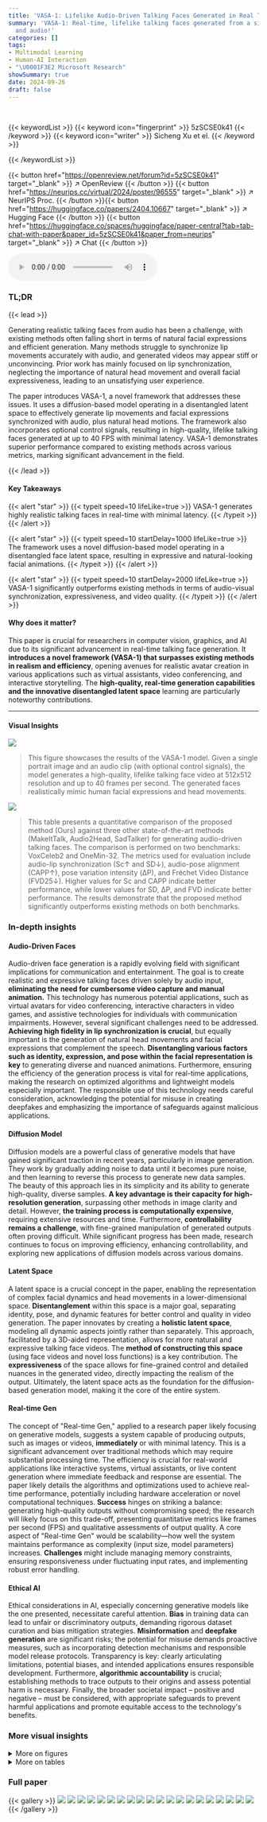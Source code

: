 ```yaml
---
title: 'VASA-1: Lifelike Audio-Driven Talking Faces Generated in Real Time'
summary: 'VASA-1: Real-time, lifelike talking faces generated from a single image
  and audio!'
categories: []
tags:
- Multimodal Learning
- Human-AI Interaction
- "\U0001F3E2 Microsoft Research"
showSummary: true
date: 2024-09-26
draft: false
---
```


<br>

{{< keywordList >}}
{{< keyword icon="fingerprint" >}} 5zSCSE0k41 {{< /keyword >}}
{{< keyword icon="writer" >}} Sicheng Xu et el. {{< /keyword >}}
 
{{< /keywordList >}}

{{< button href="https://openreview.net/forum?id=5zSCSE0k41" target="_blank" >}}
↗ OpenReview
{{< /button >}}
{{< button href="https://neurips.cc/virtual/2024/poster/96555" target="_blank" >}}
↗ NeurIPS Proc.
{{< /button >}}{{< button href="https://huggingface.co/papers/2404.10667" target="_blank" >}}
↗ Hugging Face
{{< /button >}}
{{< button href="https://huggingface.co/spaces/huggingface/paper-central?tab=tab-chat-with-paper&paper_id=5zSCSE0k41&paper_from=neurips" target="_blank" >}}
↗ Chat
{{< /button >}}



<audio controls>
    <source src="https://ai-paper-reviewer.com/5zSCSE0k41/podcast.wav" type="audio/wav">
    Your browser does not support the audio element.
</audio>


### TL;DR


{{< lead >}}

Generating realistic talking faces from audio has been a challenge, with existing methods often falling short in terms of natural facial expressions and efficient generation.  Many methods struggle to synchronize lip movements accurately with audio, and generated videos may appear stiff or unconvincing.  Prior work has mainly focused on lip synchronization, neglecting the importance of natural head movement and overall facial expressiveness, leading to an unsatisfying user experience.

The paper introduces VASA-1, a novel framework that addresses these issues.  It uses a diffusion-based model operating in a disentangled latent space to effectively generate lip movements and facial expressions synchronized with audio, plus natural head motions.  The framework also incorporates optional control signals, resulting in high-quality, lifelike talking faces generated at up to 40 FPS with minimal latency.  VASA-1 demonstrates superior performance compared to existing methods across various metrics, marking significant advancement in the field.

{{< /lead >}}


#### Key Takeaways

{{< alert "star" >}}
{{< typeit speed=10 lifeLike=true >}} VASA-1 generates highly realistic talking faces in real-time with minimal latency. {{< /typeit >}}
{{< /alert >}}

{{< alert "star" >}}
{{< typeit speed=10 startDelay=1000 lifeLike=true >}} The framework uses a novel diffusion-based model operating in a disentangled face latent space, resulting in expressive and natural-looking facial animations. {{< /typeit >}}
{{< /alert >}}

{{< alert "star" >}}
{{< typeit speed=10 startDelay=2000 lifeLike=true >}} VASA-1 significantly outperforms existing methods in terms of audio-visual synchronization, expressiveness, and video quality. {{< /typeit >}}
{{< /alert >}}

#### Why does it matter?
This paper is crucial for researchers in computer vision, graphics, and AI due to its significant advancement in real-time talking face generation.  It **introduces a novel framework (VASA-1) that surpasses existing methods in realism and efficiency**, opening avenues for realistic avatar creation in various applications such as virtual assistants, video conferencing, and interactive storytelling.  The **high-quality, real-time generation capabilities and the innovative disentangled latent space** learning are particularly noteworthy contributions.

------
#### Visual Insights



![](https://ai-paper-reviewer.com/5zSCSE0k41/figures_1_1.jpg)

> This figure showcases the results of the VASA-1 model.  Given a single portrait image and an audio clip (with optional control signals), the model generates a high-quality, lifelike talking face video at 512x512 resolution and up to 40 frames per second. The generated faces realistically mimic human facial expressions and head movements.





![](https://ai-paper-reviewer.com/5zSCSE0k41/tables_6_1.jpg)

> This table presents a quantitative comparison of the proposed method (Ours) against three other state-of-the-art methods (MakeItTalk, Audio2Head, SadTalker) for generating audio-driven talking faces.  The comparison is performed on two benchmarks: VoxCeleb2 and OneMin-32.  The metrics used for evaluation include audio-lip synchronization (Sc↑ and SD↓), audio-pose alignment (CAPP↑), pose variation intensity (ΔP), and Fréchet Video Distance (FVD25↓). Higher values for Sc and CAPP indicate better performance, while lower values for SD, ΔP, and FVD indicate better performance. The results demonstrate that the proposed method significantly outperforms existing methods on both benchmarks.





### In-depth insights


#### Audio-Driven Faces
Audio-driven face generation is a rapidly evolving field with significant implications for communication and entertainment.  The goal is to create realistic and expressive talking faces driven solely by audio input, **eliminating the need for cumbersome video capture and manual animation.** This technology has numerous potential applications, such as virtual avatars for video conferencing, interactive characters in video games, and assistive technologies for individuals with communication impairments. However, several significant challenges need to be addressed.  **Achieving high fidelity in lip synchronization is crucial**, but equally important is the generation of natural head movements and facial expressions that complement the speech. **Disentangling various factors such as identity, expression, and pose within the facial representation is key** to generating diverse and nuanced animations.  Furthermore, ensuring the efficiency of the generation process is vital for real-time applications, making the research on optimized algorithms and lightweight models especially important.  The responsible use of this technology needs careful consideration, acknowledging the potential for misuse in creating deepfakes and emphasizing the importance of safeguards against malicious applications.

#### Diffusion Model
Diffusion models are a powerful class of generative models that have gained significant traction in recent years, particularly in image generation.  They work by gradually adding noise to data until it becomes pure noise, and then learning to reverse this process to generate new data samples.  The beauty of this approach lies in its simplicity and its ability to generate high-quality, diverse samples. **A key advantage is their capacity for high-resolution generation**, surpassing other methods in image clarity and detail. However, **the training process is computationally expensive**, requiring extensive resources and time.  Furthermore, **controllability remains a challenge**, with fine-grained manipulation of generated outputs often proving difficult.  While significant progress has been made, research continues to focus on improving efficiency, enhancing controllability, and exploring new applications of diffusion models across various domains.

#### Latent Space
A latent space is a crucial concept in the paper, enabling the representation of complex facial dynamics and head movements in a lower-dimensional space.  **Disentanglement** within this space is a major goal, separating identity, pose, and dynamic features for better control and quality in video generation.  The paper innovates by creating a **holistic latent space**, modeling all dynamic aspects jointly rather than separately.  This approach, facilitated by a 3D-aided representation, allows for more natural and expressive talking face videos. The **method of constructing this space** (using face videos and novel loss functions) is a key contribution. The **expressiveness** of the space allows for fine-grained control and detailed nuances in the generated video, directly impacting the realism of the output.  Ultimately, the latent space acts as the foundation for the diffusion-based generation model, making it the core of the entire system.

#### Real-time Gen
The concept of "Real-time Gen," applied to a research paper likely focusing on generative models, suggests a system capable of producing outputs, such as images or videos, **immediately** or with minimal latency. This is a significant advancement over traditional methods which may require substantial processing time.  The efficiency is crucial for real-world applications like interactive systems, virtual assistants, or live content generation where immediate feedback and response are essential.  The paper likely details the algorithms and optimizations used to achieve real-time performance, potentially including hardware acceleration or novel computational techniques.  **Success** hinges on striking a balance: generating high-quality outputs without compromising speed; the research will likely focus on this trade-off, presenting quantitative metrics like frames per second (FPS) and qualitative assessments of output quality.  A core aspect of "Real-time Gen" would be scalability—how well the system maintains performance as complexity (input size, model parameters) increases.  **Challenges** might include managing memory constraints, ensuring responsiveness under fluctuating input rates, and implementing robust error handling.

#### Ethical AI
Ethical considerations in AI, especially concerning generative models like the one presented, necessitate careful attention.  **Bias** in training data can lead to unfair or discriminatory outputs, demanding rigorous dataset curation and bias mitigation strategies.  **Misinformation** and **deepfake generation** are significant risks; the potential for misuse demands proactive measures, such as incorporating detection mechanisms and responsible model release protocols.  Transparency is key: clearly articulating limitations, potential biases, and intended applications ensures responsible development.  Furthermore, **algorithmic accountability** is crucial; establishing methods to trace outputs to their origins and assess potential harm is necessary.  Finally, the broader societal impact – positive and negative – must be considered, with appropriate safeguards to prevent harmful applications and promote equitable access to the technology's benefits.


### More visual insights

<details>
<summary>More on figures
</summary>


![](https://ai-paper-reviewer.com/5zSCSE0k41/figures_4_1.jpg)

> This figure illustrates the VASA-1 framework's architecture.  The left side shows the training pipeline for motion latent diffusion, where a video's motion latents are fed into a transformer network and undergo a diffusion process (adding and removing noise) conditioned on audio features and other control signals. The right side depicts the test pipeline, which takes a single image and audio as input, extracts the relevant latent codes (appearance, identity, and motion), applies a denoising process through the transformer network, and finally reconstructs the output video frames using a decoder. The figure visualizes the core idea of generating high-quality talking face videos by modeling and controlling facial dynamics in a latent space.


![](https://ai-paper-reviewer.com/5zSCSE0k41/figures_7_1.jpg)

> This figure shows the results of generating talking faces with different control signals using the VASA-1 model.  The top row demonstrates control over gaze direction, the middle row shows control over head distance from the camera, and the bottom row demonstrates control over the emotional expression of the face.


![](https://ai-paper-reviewer.com/5zSCSE0k41/figures_8_1.jpg)

> This figure shows the ablation study of the loss function  lconsist, which is designed to disentangle facial dynamics from head pose.  The experiment transfers only facial dynamics from a source image to a target image while keeping the target's head pose unchanged. Comparing the results with and without lconsist, we can see that lconsist is essential for decoupling subtle facial dynamics from head pose, resulting in more natural and realistic facial expressions.


![](https://ai-paper-reviewer.com/5zSCSE0k41/figures_15_1.jpg)

> This figure shows example results of the VASA-1 model. Given a single image of a person, an audio clip, and optional control signals, the model generates a high-quality, lifelike talking face video at a resolution of 512x512 pixels and a frame rate of up to 40 FPS.  The generated faces exhibit realistic facial expressions and head movements, demonstrating the model's ability to produce highly lifelike results.


![](https://ai-paper-reviewer.com/5zSCSE0k41/figures_15_2.jpg)

> This figure demonstrates the disentanglement between head pose and facial dynamics in the VASA-1 model.  It shows three sets of generated video frames: 1) the original sequence with both natural head pose and facial dynamics, 2) the same sequence but with fixed facial dynamics and only changing head pose, and 3) the same sequence with fixed head pose and only varying facial dynamics. This highlights the model's ability to control these aspects independently.


![](https://ai-paper-reviewer.com/5zSCSE0k41/figures_16_1.jpg)

> This figure demonstrates the robustness of the VASA-1 model by showing generation results using various out-of-distribution inputs, including non-photorealistic images and audio containing singing and non-English speech.  Despite not being trained on such data, the model maintains high-quality video output synchronized with the audio.


![](https://ai-paper-reviewer.com/5zSCSE0k41/figures_16_2.jpg)

> This figure compares the visual results of four different talking face generation methods (MakeItTalk, Audio2Head, SadTalker, and the proposed method) for the same input audio segment saying 'push ups'. It demonstrates the differences in lip synchronization, facial expressions, and head movements produced by each method. The supplementary video provides a more detailed visual comparison of the generated videos.


![](https://ai-paper-reviewer.com/5zSCSE0k41/figures_17_1.jpg)

> This figure compares the results of four different methods for generating talking head videos. The input for all methods is the same audio segment, which says 'push ups'.  The figure shows a sequence of frames generated by each method, allowing for a visual comparison of the lip synchronization, head pose, and overall realism of the generated videos.  The methods compared are MakeItTalk, Audio2Head, SadTalker, and the authors' proposed method.  The supplementary video provides a more comprehensive comparison because it includes the audio.


![](https://ai-paper-reviewer.com/5zSCSE0k41/figures_17_2.jpg)

> This figure compares the results of four different methods for generating talking head videos from audio: MakeItTalk, Audio2Head, SadTalker, and the authors' method.  The audio input is the phrase 'push ups.' Each row represents a different method, showing a sequence of frames generated for that audio clip. The figure highlights the differences in the visual quality, realism, and synchronization between audio and visual movements across the different methods. A supplementary video is suggested for a more comprehensive comparison.


![](https://ai-paper-reviewer.com/5zSCSE0k41/figures_18_1.jpg)

> This figure compares the results of four different methods for generating talking faces from audio: MakeItTalk, Audio2Head, SadTalker, and the authors' method (Ours).  The input audio segment is the phrase 'lots of questions'.  The figure shows a sequence of frames for each method, allowing for a visual comparison of lip synchronization, facial expressions, and overall realism.  The authors recommend viewing the supplementary video for a more thorough assessment.


</details>




<details>
<summary>More on tables
</summary>


![](https://ai-paper-reviewer.com/5zSCSE0k41/tables_7_1.jpg)
> This table presents the results of an ablation study evaluating the sensitivity of the CAPP (Contrastive Audio and Pose Pretraining) metric to temporal misalignment in audio-pose pairs.  The CAPP score is calculated for various levels of manual frame shifting (+/-1, +/-2, +/-3, +/-4 frames) applied to ground-truth audio-pose pairs, revealing its robustness and sensitivity to temporal alignment.

![](https://ai-paper-reviewer.com/5zSCSE0k41/tables_8_1.jpg)
> This table presents a quantitative comparison of the proposed method (Ours) with three other state-of-the-art methods (MakeItTalk, Audio2Head, SadTalker) on two benchmark datasets (VoxCeleb2 and OneMin-32).  The comparison uses several metrics to evaluate different aspects of the generated videos: audio-lip synchronization (Sc and SD), audio-pose alignment (CAPP), pose variation intensity (ΔP), and overall video quality (FVD25).  Higher scores in Sc and CAPP indicate better synchronization, while lower scores in SD, ΔP, and FVD25 signify better quality. The results show that the proposed method outperforms existing methods across all metrics and benchmarks.

</details>




### Full paper

{{< gallery >}}
<img src="https://ai-paper-reviewer.com/5zSCSE0k41/1.png" class="grid-w50 md:grid-w33 xl:grid-w25" />
<img src="https://ai-paper-reviewer.com/5zSCSE0k41/2.png" class="grid-w50 md:grid-w33 xl:grid-w25" />
<img src="https://ai-paper-reviewer.com/5zSCSE0k41/3.png" class="grid-w50 md:grid-w33 xl:grid-w25" />
<img src="https://ai-paper-reviewer.com/5zSCSE0k41/4.png" class="grid-w50 md:grid-w33 xl:grid-w25" />
<img src="https://ai-paper-reviewer.com/5zSCSE0k41/5.png" class="grid-w50 md:grid-w33 xl:grid-w25" />
<img src="https://ai-paper-reviewer.com/5zSCSE0k41/6.png" class="grid-w50 md:grid-w33 xl:grid-w25" />
<img src="https://ai-paper-reviewer.com/5zSCSE0k41/7.png" class="grid-w50 md:grid-w33 xl:grid-w25" />
<img src="https://ai-paper-reviewer.com/5zSCSE0k41/8.png" class="grid-w50 md:grid-w33 xl:grid-w25" />
<img src="https://ai-paper-reviewer.com/5zSCSE0k41/9.png" class="grid-w50 md:grid-w33 xl:grid-w25" />
<img src="https://ai-paper-reviewer.com/5zSCSE0k41/10.png" class="grid-w50 md:grid-w33 xl:grid-w25" />
<img src="https://ai-paper-reviewer.com/5zSCSE0k41/11.png" class="grid-w50 md:grid-w33 xl:grid-w25" />
<img src="https://ai-paper-reviewer.com/5zSCSE0k41/12.png" class="grid-w50 md:grid-w33 xl:grid-w25" />
<img src="https://ai-paper-reviewer.com/5zSCSE0k41/13.png" class="grid-w50 md:grid-w33 xl:grid-w25" />
<img src="https://ai-paper-reviewer.com/5zSCSE0k41/14.png" class="grid-w50 md:grid-w33 xl:grid-w25" />
<img src="https://ai-paper-reviewer.com/5zSCSE0k41/15.png" class="grid-w50 md:grid-w33 xl:grid-w25" />
<img src="https://ai-paper-reviewer.com/5zSCSE0k41/16.png" class="grid-w50 md:grid-w33 xl:grid-w25" />
<img src="https://ai-paper-reviewer.com/5zSCSE0k41/17.png" class="grid-w50 md:grid-w33 xl:grid-w25" />
<img src="https://ai-paper-reviewer.com/5zSCSE0k41/18.png" class="grid-w50 md:grid-w33 xl:grid-w25" />
<img src="https://ai-paper-reviewer.com/5zSCSE0k41/19.png" class="grid-w50 md:grid-w33 xl:grid-w25" />
<img src="https://ai-paper-reviewer.com/5zSCSE0k41/20.png" class="grid-w50 md:grid-w33 xl:grid-w25" />
{{< /gallery >}}